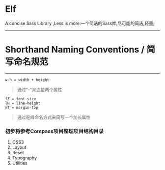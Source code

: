 # Elf
A concise Sass Library ,Less is more:一个简洁的Sass库,尽可能的简洁,轻量;
***
# Shorthand Naming Conventions / 简写命名规范
***
`w-h = width + height`
> 通过"-"来连接两个属性



`fZ = font-size `  
`lH = line-height`  
`mT = margin-top`  
> 通过驼峰命名方式来简写一个加长属性




### 初步将参考Compass项目整理项目结构目录

1. CSS3
2. Layout
3. Reset
4. Typography
5. Utilities
